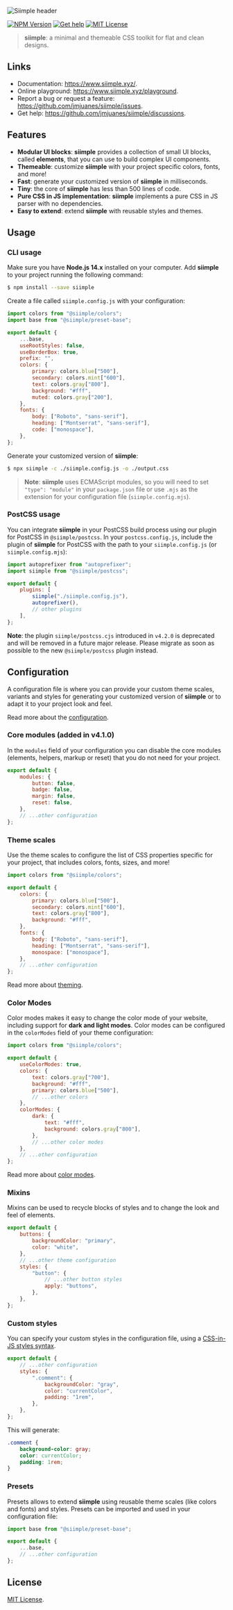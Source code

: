 ![Siimple header](https://github.com/jmjuanes/siimple/raw/main/header.svg)

[![NPM Version](https://badgen.net/npm/v/siimple)](https://npmjs.com/package/siimple)
[![Get help](https://badgen.net/badge/Discussions/Join%20us/cyan)](https://github.com/jmjuanes/siimple/discussions)
[![MIT License](https://badgen.net/github/license/jmjuanes/siimple)](https://github.com/jmjuanes/siimple)

> **siimple**: a minimal and themeable CSS toolkit for flat and clean designs.

## Links

- Documentation: https://www.siimple.xyz/.
- Online playground: https://www.siimple.xyz/playground.
- Report a bug or request a feature: https://github.com/jmjuanes/siimple/issues.
- Get help: https://github.com/jmjuanes/siimple/discussions.

## Features

- **Modular UI blocks**: **siimple** provides a collection of small UI blocks, called **elements**, that you can use to build complex UI components.
- **Themeable**: customize **siimple** with your project specific colors, fonts, and more!
- **Fast**: generate your customized version of **siimple** in milliseconds.
- **Tiny**: the core of **siimple** has less than 500 lines of code.
- **Pure CSS in JS implementation**: **siimple** implements a pure CSS in JS parser with no dependencies.
- **Easy to extend**: extend **siimple** with reusable styles and themes.

## Usage

### CLI usage

Make sure you have **Node.js 14.x** installed on your computer. Add **siimple** to your project running the following command:

```bash
$ npm install --save siimple
```

Create a file called `siimple.config.js` with your configuration:

```js
import colors from "@siimple/colors";
import base from "@siimple/preset-base";

export default {
    ...base,
    useRootStyles: false,
    useBorderBox: true,
    prefix: "",
    colors: {
        primary: colors.blue["500"],
        secondary: colors.mint["600"],
        text: colors.gray["800"],
        background: "#fff",
        muted: colors.gray["200"],
    },
    fonts: {
        body: ["Roboto", "sans-serif"],
        heading: ["Montserrat", "sans-serif"],
        code: ["monospace"],
    },
};
```

Generate your customized version of **siimple**:

```bash
$ npx siimple -c ./siimple.config.js -o ./output.css
```

> **Note**: **siimple** uses ECMAScript modules, so you will need to set `"type": "module"` in your `package.json` file or use `.mjs` as the extension for your configuration file (`siimple.config.mjs`).

### PostCSS usage

You can integrate **siimple** in your PostCSS build process using our plugin for PostCSS in `@siimple/postcss`. In your `postcss.config.js`, include the plugin of **siimple** for PostCSS with the path to your `siimple.config.js` (or `siimple.config.mjs`):

```js
import autoprefixer from "autoprefixer";
import siimple from "@siimple/postcss";

export default {
    plugins: [
        siimple("./siimple.config.js"),
        autoprefixer(),
        // other plugins
    ],
};
```

**Note**: the plugin `siimple/postcss.cjs` introduced in `v4.2.0` is deprecated and will be removed in a future major release. Please migrate as soon as possible to the new `@siimple/postcss` plugin instead.

## Configuration

A configuration file is where you can provide your custom theme scales, variants and styles for generating your customized version of **siimple** or to adapt it to your project look and feel.

Read more about the [configuration](https://www.siimple.xyz/configuration/).

### Core modules (added in v4.1.0)

In the `modules` field of your configuration you can disable the core modules (elements, helpers, markup or reset) that you do not need for your project.

```js title=siimple.config.js
export default {
    modules: {
        button: false,
        badge: false,
        margin: false,
        reset: false,
    },
    // ...other configuration
};
```

### Theme scales

Use the theme scales to configure the list of CSS properties specific for your project, that includes colors, fonts, sizes, and more!

```js title=siimple.config.js
import colors from "@siimple/colors";

export default {
    colors: {
        primary: colors.blue["500"],
        secondary: colors.mint["600"],
        text: colors.gray["800"],
        background: "#fff",
    },
    fonts: {
        body: ["Roboto", "sans-serif"],
        heading: ["Montserrat", "sans-serif"],
        monospace: ["monospace"],
    },
    // ...other configuration
};
```

Read more about [theming](https://www.siimple.xyz/theme).

### Color Modes

Color modes makes it easy to change the color mode of your website, including support for **dark and light modes**. Color modes can be configured in the `colorModes` field of your theme configuration:

```js
import colors from "@siimple/colors";

export default {
    useColorModes: true,
    colors: {
        text: colors.gray["700"],
        background: "#fff",
        primary: colors.blue["500"],
        // ...other colors
    },
    colorModes: {
        dark: {
            text: "#fff",
            background: colors.gray["800"],
        },
        // ...other color modes
    },
    // ...other configuration
};
```

Read more about [color modes](https://www.siimple.xyz/color-modes).

### Mixins

Mixins can be used to recycle blocks of styles and to change the look and feel of elements. 

```js title=siimple.config.js
export default {
    buttons: {
        backgroundColor: "primary",
        color: "white",
    },
    // ...other theme configuration
    styles: {
        "button": {
            // ...other button styles
            apply: "buttons",
        },
    },
};
```

### Custom styles

You can specify your custom styles in the configuration file, using a [CSS-in-JS styles syntax](https://www.siimple.xyz/guides/styles).

```js
export default {
    // ...other configuration
    styles: {
        ".comment": {
            backgroundColor: "gray",
            color: "currentColor",
            padding: "1rem",
        },
    },
};
```

This will generate:

```css
.comment {
    background-color: gray;
    color: currentColor;
    padding: 1rem;
}
```

### Presets

Presets allows to extend **siimple** using reusable theme scales (like colors and fonts) and styles. Presets can be imported and used in your configuration file:

```js
import base from "@siimple/preset-base";

export default {
    ...base,
    // ...other configuration
};
```

## License

[MIT License](https://github.com/jmjuanes/siimple/blob/main/LICENSE).
